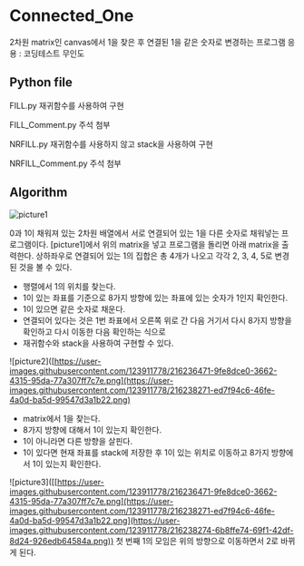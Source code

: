 # Connected_One
2차원 matrix인 canvas에서 1을 찾은 후 연결된 1을 같은 숫자로 변경하는 프로그램
응용 : 코딩테스트 무인도

## Python file
FILL.py
재귀함수를 사용하여 구현

FILL_Comment.py
주석 첨부

NRFILL.py
재귀함수를 사용하지 않고 stack을 사용하여 구현

NRFILL_Comment.py
주석 첨부

## Algorithm
![picture1](https://user-images.githubusercontent.com/123911778/216236471-9fe8dce0-3662-4315-95da-77a307ff7c7e.png)

0과 1이 채워져 있는 2차원 배열에서 서로 연결되어 있는 1을 다른 숫자로 채워넣는 프로그램이다.
[picture1]에서 위의 matrix을 넣고 프로그램을 돌리면 아래 matrix을 출력한다.
상하좌우로 연결되어 있는 1의 집합은 총 4개가 나오고 각각 2, 3, 4, 5로 변경된 것을 볼 수 있다.

- 행렬에서 1의 위치를 찾는다.
- 1이 있는 좌표를 기준으로 8가지 방향에 있는 좌표에 있는 숫자가 1인지 확인한다.
- 1이 있으면 같은 숫자로 채운다.
- 연결되어 있다는 것은 1번 좌표에서 오른쪽 위로 간 다음 거기서 다시 8가지 방향을 확인하고 다시 이동한 다음 확인하는 식으로
- 재귀함수와 stack을 사용하여 구현할 수 있다.

![picture2]([https://user-images.githubusercontent.com/123911778/216236471-9fe8dce0-3662-4315-95da-77a307ff7c7e.png](https://user-images.githubusercontent.com/123911778/216238271-ed7f94c6-46fe-4a0d-ba5d-99547d3a1b22.png)
- matrix에서 1을 찾는다.
- 8가지 방향에 대해서 1이 있는지 확인한다.
- 1이 아니라면 다른 방향을 살핀다.
- 1이 있다면 현재 좌표를 stack에 저장한 후 1이 있는 위치로 이동하고 8가지 방향에서 1이 있는지 확인한다.

![picture3]([[https://user-images.githubusercontent.com/123911778/216236471-9fe8dce0-3662-4315-95da-77a307ff7c7e.png](https://user-images.githubusercontent.com/123911778/216238271-ed7f94c6-46fe-4a0d-ba5d-99547d3a1b22.png](https://user-images.githubusercontent.com/123911778/216238274-6b8ffe74-69f1-42df-8d24-926edb64584a.png))
첫 번째 1의 모임은 위의 방향으로 이동하면서 2로 바뀌게 된다.

